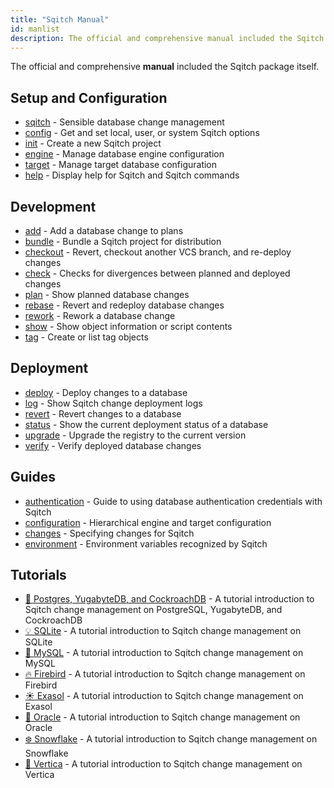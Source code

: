 ```yaml
---
title: "Sqitch Manual"
id: manlist
description: The official and comprehensive manual included the Sqitch package itself.
---
```


The official and comprehensive **manual** included the Sqitch package itself.

<h2 id="setup"><i class="i cog"></i>Setup and Configuration</h2>

*   [sqitch](/docs/manual/sqitch/) - Sensible database change management
*   [config](/docs/manual/sqitch-config/) - Get and set local, user, or system Sqitch options
*   [init](/docs/manual/sqitch-init/) - Create a new Sqitch project
*   [engine](/docs/manual/sqitch-engine/) - Manage database engine configuration
*   [target](/docs/manual/sqitch-target/) - Manage target database configuration
*   [help](/docs/manual/sqitch-help/) - Display help for Sqitch and Sqitch commands

<h2 id="development"><i class="i dev"></i>Development</h2>

*   [add](/docs/manual/sqitch-add/) - Add a database change to plans
*   [bundle](/docs/manual/sqitch-bundle/) - Bundle a Sqitch project for distribution
*   [checkout](/docs/manual/sqitch-checkout/) - Revert, checkout another VCS branch, and re-deploy changes
*   [check](/docs/manual/sqitch-check/) - Checks for divergences between planned and deployed changes
*   [plan](/docs/manual/sqitch-plan/) - Show planned database changes
*   [rebase](/docs/manual/sqitch-rebase/) - Revert and redeploy database changes
*   [rework](/docs/manual/sqitch-rework/) - Rework a database change
*   [show](/docs/manual/sqitch-show/) - Show object information or script contents
*   [tag](/docs/manual/sqitch-tag/) - Create or list tag objects

<h2 id="deployment"><i class="i upload"></i>Deployment</h2>

*   [deploy](/docs/manual/sqitch-deploy/) - Deploy changes to a database
*   [log](/docs/manual/sqitch-log/) - Show Sqitch change deployment logs
*   [revert](/docs/manual/sqitch-revert/) - Revert changes to a database
*   [status](/docs/manual/sqitch-status/) - Show the current deployment status of a database
*   [upgrade](/docs/manual/sqitch-upgrade/) - Upgrade the registry to the current version
*   [verify](/docs/manual/sqitch-verify/) - Verify deployed database changes

<h2 id="guides"><i class="i docs"></i>Guides</h2>

*   [authentication](/docs/manual/sqitch-authentication/) - Guide to using database authentication credentials with Sqitch
*   [configuration](/docs/manual/sqitch-configuration/) - Hierarchical engine and target configuration
*   [changes](/docs/manual/sqitchchanges/) - Specifying changes for Sqitch
*   [environment](/docs/manual/sqitch-environment/) - Environment variables recognized by Sqitch

<h2 id="tutorials"><i class="i teach"></i>Tutorials</h2>

*   [🐘 Postgres, YugabyteDB, and CockroachDB](/docs/manual/sqitchtutorial/) - A tutorial introduction to Sqitch change management on PostgreSQL, YugabyteDB, and CockroachDB
*   [💡 SQLite](/docs/manual/sqitchtutorial-sqlite/) - A tutorial introduction to Sqitch change management on SQLite
*   [🐬 MySQL](/docs/manual/sqitchtutorial-mysql/) - A tutorial introduction to Sqitch change management on MySQL
*   [🔥 Firebird](/docs/manual/sqitchtutorial-firebird/) - A tutorial introduction to Sqitch change management on Firebird
*   [☀️ Exasol](/docs/manual/sqitchtutorial-exasol/) - A tutorial introduction to Sqitch change management on Exasol
*   [🔮 Oracle](/docs/manual/sqitchtutorial-oracle/) - A tutorial introduction to Sqitch change management on Oracle
*   [❄️ Snowflake](/docs/manual/sqitchtutorial-snowflake/) - A tutorial introduction to Sqitch change management on Snowflake
*   [🔺 Vertica](/docs/manual/sqitchtutorial-vertica/) - A tutorial introduction to Sqitch change management on Vertica

